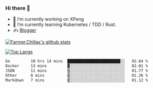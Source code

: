 ### Hi there 👋

- 🔭 I’m currently working on XPeng
- 🌱 I’m currently learning Kubernetes / TDD / Rust.
- ✍️ [Blogger](https://blog.farmer233.top)
<!-- - 🤔 [My Gitee](https://gitee.com/Farmer-chong) -->


[![Farmer.Chillax's github stats](https://github-readme-stats.vercel.app/api?username=FarmerChillax)](https://github.com/anuraghazra/github-readme-stats)

[![Top Langs](https://github-readme-stats.vercel.app/api/top-langs/?username=FarmerChillax&layout=compact&hide=html,css,javascript)](https://github.com/anuraghazra/github-readme-stats)


<a href="https://wakatime.com/@Farmer"> </a>
          <!--START_SECTION:waka-->

```txt
Go         10 hrs 14 mins  ███████████████████████░░   92.64 %
Docker     13 mins         ▓░░░░░░░░░░░░░░░░░░░░░░░░   02.01 %
JSON       11 mins         ▒░░░░░░░░░░░░░░░░░░░░░░░░   01.77 %
Other      8 mins          ▒░░░░░░░░░░░░░░░░░░░░░░░░   01.26 %
Markdown   7 mins          ▒░░░░░░░░░░░░░░░░░░░░░░░░   01.12 %
```

<!--END_SECTION:waka-->



<!--
**Farmer-chong/Farmer-chong** is a ✨ _special_ ✨ repository because its `README.md` (this file) appears on your GitHub profile.

Here are some ideas to get you started:

- 🔭 I’m currently working on ...
- 🌱 I’m currently learning ...
- 👯 I’m looking to collaborate on ...
- 🤔 I’m looking for help with ...
- 💬 Ask me about ...
- 📫 How to reach me: ...
- 😄 Pronouns: ...
- ⚡ Fun fact: ...
-->
